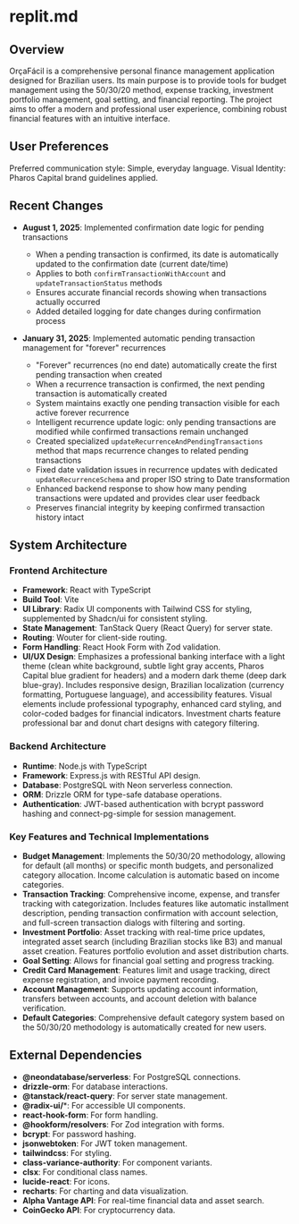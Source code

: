 # replit.md

## Overview

OrçaFácil is a comprehensive personal finance management application designed for Brazilian users. Its main purpose is to provide tools for budget management using the 50/30/20 method, expense tracking, investment portfolio management, goal setting, and financial reporting. The project aims to offer a modern and professional user experience, combining robust financial features with an intuitive interface.

## User Preferences

Preferred communication style: Simple, everyday language.
Visual Identity: Pharos Capital brand guidelines applied.

## Recent Changes

- **August 1, 2025**: Implemented confirmation date logic for pending transactions
  - When a pending transaction is confirmed, its date is automatically updated to the confirmation date (current date/time)
  - Applies to both `confirmTransactionWithAccount` and `updateTransactionStatus` methods
  - Ensures accurate financial records showing when transactions actually occurred
  - Added detailed logging for date changes during confirmation process

- **January 31, 2025**: Implemented automatic pending transaction management for "forever" recurrences
  - "Forever" recurrences (no end date) automatically create the first pending transaction when created
  - When a recurrence transaction is confirmed, the next pending transaction is automatically created
  - System maintains exactly one pending transaction visible for each active forever recurrence
  - Intelligent recurrence update logic: only pending transactions are modified while confirmed transactions remain unchanged
  - Created specialized `updateRecurrenceAndPendingTransactions` method that maps recurrence changes to related pending transactions
  - Fixed date validation issues in recurrence updates with dedicated `updateRecurrenceSchema` and proper ISO string to Date transformation
  - Enhanced backend response to show how many pending transactions were updated and provides clear user feedback
  - Preserves financial integrity by keeping confirmed transaction history intact

## System Architecture

### Frontend Architecture
- **Framework**: React with TypeScript
- **Build Tool**: Vite
- **UI Library**: Radix UI components with Tailwind CSS for styling, supplemented by Shadcn/ui for consistent styling.
- **State Management**: TanStack Query (React Query) for server state.
- **Routing**: Wouter for client-side routing.
- **Form Handling**: React Hook Form with Zod validation.
- **UI/UX Design**: Emphasizes a professional banking interface with a light theme (clean white background, subtle light gray accents, Pharos Capital blue gradient for headers) and a modern dark theme (deep dark blue-gray). Includes responsive design, Brazilian localization (currency formatting, Portuguese language), and accessibility features. Visual elements include professional typography, enhanced card styling, and color-coded badges for financial indicators. Investment charts feature professional bar and donut chart designs with category filtering.

### Backend Architecture
- **Runtime**: Node.js with TypeScript
- **Framework**: Express.js with RESTful API design.
- **Database**: PostgreSQL with Neon serverless connection.
- **ORM**: Drizzle ORM for type-safe database operations.
- **Authentication**: JWT-based authentication with bcrypt password hashing and connect-pg-simple for session management.

### Key Features and Technical Implementations
- **Budget Management**: Implements the 50/30/20 methodology, allowing for default (all months) or specific month budgets, and personalized category allocation. Income calculation is automatic based on income categories.
- **Transaction Tracking**: Comprehensive income, expense, and transfer tracking with categorization. Includes features like automatic installment description, pending transaction confirmation with account selection, and full-screen transaction dialogs with filtering and sorting.
- **Investment Portfolio**: Asset tracking with real-time price updates, integrated asset search (including Brazilian stocks like B3) and manual asset creation. Features portfolio evolution and asset distribution charts.
- **Goal Setting**: Allows for financial goal setting and progress tracking.
- **Credit Card Management**: Features limit and usage tracking, direct expense registration, and invoice payment recording.
- **Account Management**: Supports updating account information, transfers between accounts, and account deletion with balance verification.
- **Default Categories**: Comprehensive default category system based on the 50/30/20 methodology is automatically created for new users.

## External Dependencies

- **@neondatabase/serverless**: For PostgreSQL connections.
- **drizzle-orm**: For database interactions.
- **@tanstack/react-query**: For server state management.
- **@radix-ui/***: For accessible UI components.
- **react-hook-form**: For form handling.
- **@hookform/resolvers**: For Zod integration with forms.
- **bcrypt**: For password hashing.
- **jsonwebtoken**: For JWT token management.
- **tailwindcss**: For styling.
- **class-variance-authority**: For component variants.
- **clsx**: For conditional class names.
- **lucide-react**: For icons.
- **recharts**: For charting and data visualization.
- **Alpha Vantage API**: For real-time financial data and asset search.
- **CoinGecko API**: For cryptocurrency data.